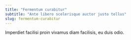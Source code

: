 ```yaml
---
title: "Fermentum curabitur"
subtitle: "Ante libero scelerisque auctor justo tellus"
slug: fermentum-curabitur
---
```


Imperdiet facilisi proin vivamus diam facilisis, eu duis odio.
